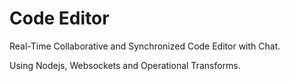 Code Editor
==========

Real-Time Collaborative and Synchronized Code Editor with Chat.

Using Nodejs, Websockets and Operational Transforms.
